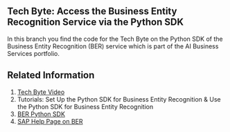 ## Tech Byte: Access the Business Entity Recognition Service via the Python SDK

In this branch you find the code for the Tech Byte on the Python SDK of the Business Entity Recognition (BER) service which is part of the AI Business Services portfolio.

## Related Information
1. [Tech Byte Video](https://youtu.be/ucZFrONCVZ4)
2. Tutorials: Set Up the Python SDK for Business Entity Recognition & Use the Python SDK for Business Entity Recognition 
3. [BER Python SDK](https://github.com/SAP/business-entity-recognition-client-library)
3. [SAP Help Page on BER](https://help.sap.com/docs/Business_Entity_Recognition)
